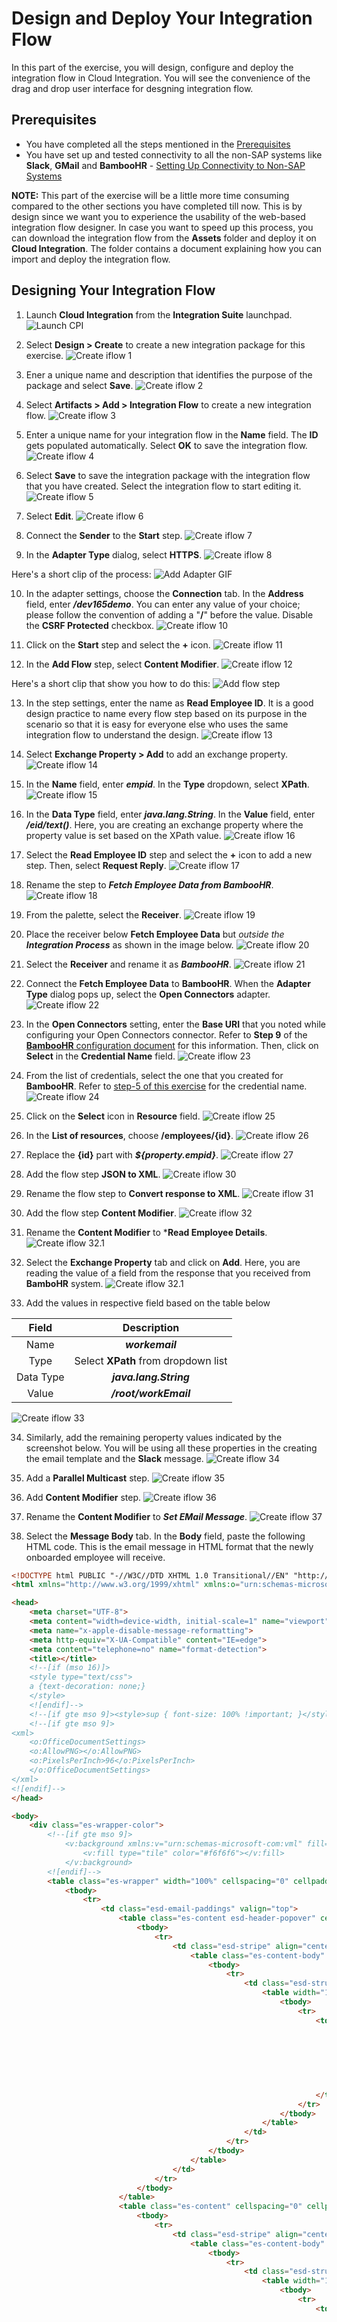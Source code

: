 # Design and Deploy Your Integration Flow
In this part of the exercise, you will design, configure and deploy the integration flow in Cloud Integration. You will see the convenience of the drag and drop user interface for desgning integration flow. 

## Prerequisites 
- You have completed all the steps mentioned in the [Prerequisites](/exercises/Prerequisites/Prerequisites_for_DEV165.md)
- You have set up and tested connectivity to all the non-SAP systems like **Slack**, **GMail** and **BambooHR** - [Setting Up Connectivity to Non-SAP Systems](/exercises/Ex-1.Setting_Up_Connectivty_to_Non_SAP_Systems/Ex-1.Setting_Up_Connectivty_to_Non_SAP_Systems.md)

**NOTE:** This part of the exercise will be a little more time consuming compared to the other sections you have completed till now. This is by design since we want you to experience the usability of the web-based integration flow designer. In case you want to speed up this process, you can download the integration flow from the **Assets** folder and deploy it on **Cloud Integration**. The folder contains a document explaining how you can import and deploy the integration flow. 

## Designing Your Integration Flow

1. Launch **Cloud Integration** from the **Integration Suite** launchpad. 
![Launch CPI](/exercises/Images/Launchpad/launchpad-select-cpi.png)

2. Select **Design > Create** to create a new integration package for this exercise.
![Create iflow 1](/exercises/Images/design_iflow/cpi-create-iflow-1.png)

3. Ener a unique name and description that identifies the purpose of the package and select **Save**.
![Create iflow 2](/exercises/Images/design_iflow/cpi-create-iflow-2.png)

4. Select **Artifacts > Add > Integration Flow** to create a new integration flow. 
![Create iflow 3](/exercises/Images/design_iflow/cpi-create-iflow-3.png)

5. Enter a unique name for your integration flow in the **Name** field. The **ID** gets populated automatically. Select **OK** to save the integration flow. 
![Create iflow 4](/exercises/Images/design_iflow/cpi-create-iflow-4.png)

6. Select **Save** to save the integration package with the integration flow that you have created. Select the integration flow to start editing it. 
![Create iflow 5](/exercises/Images/design_iflow/cpi-create-iflow-5.png)

7. Select **Edit**.
![Create iflow 6](/exercises/Images/design_iflow/cpi-create-iflow-6.png)

8. Connect the **Sender** to the **Start** step.
![Create iflow 7](/exercises/Images/design_iflow/cpi-create-iflow-7.png)

9. In the **Adapter Type** dialog, select **HTTPS**. 
![Create iflow 8](/exercises/Images/design_iflow/cpi-create-iflow-8.png)

Here's a short clip of the process:
![Add Adapter GIF](/exercises/Images/design_iflow/add-adapter.gif)

10. In the adapter settings, choose the **Connection** tab. In the **Address** field, enter ***/dev165demo***. You can enter any value of your choice; please follow the convention of adding a "**/**" before the value. Disable the **CSRF Protected** checkbox. 
![Create iflow 10](/exercises/Images/design_iflow/cpi-create-iflow-10.png)

11. Click on the **Start** step and select the **+** icon.
![Create iflow 11](/exercises/Images/design_iflow/cpi-create-iflow-11.png)

12. In the **Add Flow** step, select **Content Modifier**.
![Create iflow 12](/exercises/Images/design_iflow/cpi-create-iflow-12.png)

Here's a short clip that show you how to do this:
![Add flow step](/exercises/Images/design_iflow/add-flow-step.gif)

13. In the step settings, enter the name as **Read Employee ID**. It is a good design practice to name every flow step based on its purpose in the scenario so that it is easy for everyone else who uses the same integration flow to understand the design. 
![Create iflow 13](/exercises/Images/design_iflow/cpi-create-iflow-13.png)

14. Select **Exchange Property > Add** to add an exchange property. 
![Create iflow 14](/exercises/Images/design_iflow/cpi-create-iflow-14.png)

15. In the **Name** field, enter ***empid***. In the **Type** dropdown, select **XPath**.
![Create iflow 15](/exercises/Images/design_iflow/cpi-create-iflow-15.png)

16. In the **Data Type** field, enter ***java.lang.String***. In the **Value** field, enter ***/eid/text()***. Here, you are creating an exchange property where the property value is set based on the XPath value. 
![Create iflow 16](/exercises/Images/design_iflow/cpi-create-iflow-16.png)

17. Select the **Read Employee ID** step and select the **+** icon to add a new step. Then, select **Request Reply**. 
![Create iflow 17](/exercises/Images/design_iflow/cpi-create-iflow-17.png)

18. Rename the step to ***Fetch Employee Data from BambooHR***. 
![Create iflow 18](/exercises/Images/design_iflow/cpi-create-iflow-18.png)

19. From the palette, select the **Receiver**.
![Create iflow 19](/exercises/Images/design_iflow/cpi-create-iflow-19.png)

20. Place the receiver below **Fetch Employee Data** but *outside the **Integration Process*** as shown in the image below.
![Create iflow 20](/exercises/Images/design_iflow/cpi-create-iflow-20.png)

21. Select the **Receiver** and rename it as ***BambooHR***.
![Create iflow 21](/exercises/Images/design_iflow/cpi-create-iflow-21.png)

22. Connect the **Fetch Employee Data** to **BambooHR**. When the **Adapter Type** dialog pops up, select the **Open Connectors** adapter. 
![Create iflow 22](/exercises/Images/design_iflow/cpi-create-iflow-22.png)

23. In the **Open Connectors** setting, enter the **Base URI** that you noted while configuring your Open Connectors connector. Refer to **Step 9** of the [**BambooHR** configuration document](/exercises/Ex-1.Setting_Up_Connectivty_to_Non_SAP_Systems/Ex-1.2.Create_BambooHR_Instance.md) for this information. Then, click on **Select** in the **Credential Name** field.
![Create iflow 23](/exercises/Images/design_iflow/cpi-create-iflow-23.png)

24. From the list of credentials, select the one that you created for **BambooHR**. Refer to [step-5 of this exercise](/exercises/Ex-1.Setting_Up_Connectivty_to_Non_SAP_Systems/Ex.1.3.Deploy_Credentials_on_CloudIntegartion.md) for the credential name. 
![Create iflow 24](/exercises/Images/design_iflow/cpi-create-iflow-24.png)

25. Click on the **Select** icon in **Resource** field.
![Create iflow 25](/exercises/Images/design_iflow/cpi-create-iflow-25.png)

26. In the **List of resources**, choose **/employees/{id}**.
![Create iflow 26](/exercises/Images/design_iflow/cpi-create-iflow-26.png)

27. Replace the **{id}** part with ***${property.empid}***.
![Create iflow 27](/exercises/Images/design_iflow/cpi-create-iflow-27.png)

28. Add the flow step **JSON to XML**. 
![Create iflow 30](/exercises/Images/design_iflow/cpi-create-iflow-30.png)

29. Rename the flow step to **Convert response to XML**.
![Create iflow 31](/exercises/Images/design_iflow/cpi-create-iflow-31.png)

30. Add the flow step **Content Modifier**. 
![Create iflow 32](/exercises/Images/design_iflow/cpi-create-iflow-32.png)

31. Rename the **Content Modifier** to ***Read Employee Details**.
![Create iflow 32.1](/exercises/Images/design_iflow/cpi-create-iflow-32.1.png)

32. Select the **Exchange Property** tab and click on **Add**. Here, you are reading the value of a field from the response that you received from **BamboHR** system.
![Create iflow 32.1](/exercises/Images/design_iflow/cpi-create-iflow-32.2.png)

33. Add the values in respective field based on the table below

|Field|Description|
|:-----:|:------:|
|Name|***workemail***|
|Type|Select **XPath** from dropdown list|
|Data Type|***java.lang.String***|
|Value|***/root/workEmail***|

![Create iflow 33](/exercises/Images/design_iflow/cpi-create-iflow-33.png)

34. Similarly, add the remaining peroperty values indicated by the screenshot below. You will be using all these properties in the creating the email template and the **Slack** message.
![Create iflow 34](/exercises/Images/design_iflow/cpi-create-iflow-34.png)

35. Add a **Parallel Multicast** step.
![Create iflow 35](/exercises/Images/design_iflow/cpi-create-iflow-35.png)

36. Add **Content Modifier** step.
![Create iflow 36](/exercises/Images/design_iflow/cpi-create-iflow-36.png)

37. Rename the **Content Modifier** to ***Set EMail Message***.
![Create iflow 37](/exercises/Images/design_iflow/cpi-create-iflow-37.png)

38. Select the **Message Body** tab. In the **Body** field, paste the following HTML code. This is the email message in HTML format that the newly onboarded employee will receive.

```HTML
<!DOCTYPE html PUBLIC "-//W3C//DTD XHTML 1.0 Transitional//EN" "http://www.w3.org/TR/xhtml1/DTD/xhtml1-transitional.dtd">
<html xmlns="http://www.w3.org/1999/xhtml" xmlns:o="urn:schemas-microsoft-com:office:office">

<head>
    <meta charset="UTF-8">
    <meta content="width=device-width, initial-scale=1" name="viewport">
    <meta name="x-apple-disable-message-reformatting">
    <meta http-equiv="X-UA-Compatible" content="IE=edge">
    <meta content="telephone=no" name="format-detection">
    <title></title>
    <!--[if (mso 16)]>
    <style type="text/css">
    a {text-decoration: none;}
    </style>
    <![endif]-->
    <!--[if gte mso 9]><style>sup { font-size: 100% !important; }</style><![endif]-->
    <!--[if gte mso 9]>
<xml>
    <o:OfficeDocumentSettings>
    <o:AllowPNG></o:AllowPNG>
    <o:PixelsPerInch>96</o:PixelsPerInch>
    </o:OfficeDocumentSettings>
</xml>
<![endif]-->
</head>

<body>
    <div class="es-wrapper-color">
        <!--[if gte mso 9]>
			<v:background xmlns:v="urn:schemas-microsoft-com:vml" fill="t">
				<v:fill type="tile" color="#f6f6f6"></v:fill>
			</v:background>
		<![endif]-->
        <table class="es-wrapper" width="100%" cellspacing="0" cellpadding="0">
            <tbody>
                <tr>
                    <td class="esd-email-paddings" valign="top">
                        <table class="es-content esd-header-popover" cellspacing="0" cellpadding="0" align="center">
                            <tbody>
                                <tr>
                                    <td class="esd-stripe" align="center">
                                        <table class="es-content-body" width="600" cellspacing="0" cellpadding="0" bgcolor="#ffffff" align="center">
                                            <tbody>
                                                <tr>
                                                    <td class="esd-structure" align="left">
                                                        <table width="100%" cellspacing="0" cellpadding="0">
                                                            <tbody>
                                                                <tr>
                                                                    <td class="esd-container-frame" width="600" valign="top" align="center">
                                                                        <table style="border-left:2px solid #959595;border-right:2px solid #959595;border-top:2px solid #959595;border-bottom:2px solid #959595;" width="100%" cellspacing="0" cellpadding="0">
                                                                            <tbody>
                                                                                <tr>
                                                                                    <td class="esd-block-image" align="center" style="font-size: 0px;"><a target="_blank"><img class="adapt-img" src="https://cdn.smartrecruiters.com/blog/wp-content/uploads/2020/03/welcome_email_tempalte_greeting.jpg" alt style="display: block;" width="596"></a></td>
                                                                                </tr>
                                                                            </tbody>
                                                                        </table>
                                                                    </td>
                                                                </tr>
                                                            </tbody>
                                                        </table>
                                                    </td>
                                                </tr>
                                            </tbody>
                                        </table>
                                    </td>
                                </tr>
                            </tbody>
                        </table>
                        <table class="es-content" cellspacing="0" cellpadding="0" align="center">
                            <tbody>
                                <tr>
                                    <td class="esd-stripe" align="center">
                                        <table class="es-content-body" width="600" cellspacing="0" cellpadding="0" bgcolor="#ffffff" align="center">
                                            <tbody>
                                                <tr>
                                                    <td class="esd-structure es-p30t es-p20r es-p20l" align="left">
                                                        <table width="100%" cellspacing="0" cellpadding="0">
                                                            <tbody>
                                                                <tr>
                                                                    <td class="esd-container-frame" width="560" valign="top" align="center">
                                                                        <table width="100%" cellspacing="0" cellpadding="0">
                                                                            <tbody>
                                                                                <tr>
                                                                                    <td class="esd-block-text es-p5b" align="left">
                                                                                        <h2>Welcome&nbsp; ${property.fname} ${property.lname},</h2>
                                                                                    </td>
                                                                                </tr>
                                                                                <tr>
                                                                                    <td class="esd-block-text es-m-txt-c es-p10b" align="left">
                                                                                        <p style="color: #333333;">On behalf of everyone at our company, we would like to extend a warm welcome to you!</p><br>
                                                                                        <p>We know you’re going to be a valuable asset and can’t wait to see what you accomplish.Your details have been added in the HR System and our team is working on getting all the paperwork done.</p><br>
                                                                                        <p>Please expect a welcome kit and further details on the next steps for getting started. We are looking forward to having you on board!</p>
                                                                                    </td>
                                                                                </tr>
                                                                            </tbody>
                                                                        </table>
                                                                    </td>
                                                                </tr>
                                                            </tbody>
                                                        </table>
                                                    </td>
                                                </tr>
                                            </tbody>
                                        </table>
                                    </td>
                                </tr>
                            </tbody>
                        </table>
                        <table class="es-content esd-footer-popover" cellspacing="0" cellpadding="0" align="center">
                            <tbody>
                                <tr>
                                    <td class="esd-stripe" align="center">
                                        <table class="es-content-body" style="background-color: #ffffff;" width="600" cellspacing="0" cellpadding="0" bgcolor="#ffffff" align="center">
                                            <tbody>
                                                <tr>
                                                    <td class="esd-structure es-p20t es-p20b es-p20r es-p20l" align="left">
                                                        <!--[if mso]><table width="560" cellpadding="0" 
                        cellspacing="0"><tr><td width="270" valign="top"><![endif]-->
                                                        <table class="es-left" cellspacing="0" cellpadding="0" align="left">
                                                            <tbody>
                                                                <tr>
                                                                    <td class="es-m-p20b esd-container-frame" width="270" align="left">
                                                                        <table width="100%" cellspacing="0" cellpadding="0">
                                                                            <tbody>
                                                                                <tr>
                                                                                    <td class="esd-block-text es-m-txt-c" align="left">
                                                                                        <p style="color: #333333;"><br><br>Best Regards,<br>Your HR Team
                                                                                    </td>
                                                                                </tr>
                                                                            </tbody>
                                                                        </table>
                                                                    </td>
                                                                </tr>
                                                            </tbody>
                                                        </table>
                                                        <!--[if mso]></td><td width="20"></td><td width="270" valign="top"><![endif]-->
                                                        <table class="es-right" cellspacing="0" cellpadding="0" align="right">
                                                            <tbody>
                                                                <tr>
                                                                    <td class="esd-container-frame" width="270" align="left">
                                                                        <table width="100%" cellspacing="0" cellpadding="0">
                                                                            <tbody>
                                                                                <tr>
                                                                                    <td class="esd-block-social es-p5t es-m-txt-c" align="right" style="font-size:0">
                                                                                        <table class="es-table-not-adapt es-social" cellspacing="0" cellpadding="0">
                                                                                            <tbody>
                                                                                                <tr>
                                                                                                    <td class="es-p10r" valign="top" align="center"><a target="_blank" href><img title="Facebook" src="https://hqitqh.stripocdn.email/content/assets/img/social-icons/logo-black/facebook-logo-black.png" alt="Fb" width="32"></a></td>
                                                                                                    <td class="es-p10r" valign="top" align="center"><a target="_blank" href><img title="Twitter" src="https://hqitqh.stripocdn.email/content/assets/img/social-icons/logo-black/twitter-logo-black.png" alt="Tw" width="32"></a></td>
                                                                                                    <td class="es-p10r" valign="top" align="center"><a target="_blank" href><img title="Instagram" src="https://hqitqh.stripocdn.email/content/assets/img/social-icons/logo-black/instagram-logo-black.png" alt="Inst" width="32"></a></td>
                                                                                                    <td class="es-p10r" valign="top" align="center"><a target="_blank" href><img title="Youtube" src="https://hqitqh.stripocdn.email/content/assets/img/social-icons/logo-black/youtube-logo-black.png" alt="Yt" width="32"></a></td>
                                                                                                </tr>
                                                                                            </tbody>
                                                                                        </table>
                                                                                    </td>
                                                                                </tr>
                                                                            </tbody>
                                                                        </table>
                                                                    </td>
                                                                </tr>
                                                            </tbody>
                                                        </table>
                                                        <!--[if mso]></td></tr></table><![endif]-->
                                                    </td>
                                                </tr>
                                            </tbody>
                                        </table>
                                    </td>
                                </tr>
                            </tbody>
                        </table>
                    </td>
                </tr>
            </tbody>
        </table>
    </div>
</body>
</html>
```

![Create iflow 38](/exercises/Images/design_iflow/cpi-create-iflow-38.png)

39. Connect the **End** step to the **Receiver**. In the **Adapter Type** dialog, select **Mail** adapter. 
![Create iflow 39](/exercises/Images/design_iflow/cpi-create-iflow-39.png) 

40. Select the receiver and rename it as **GMail**.
![Create iflow 40](/exercises/Images/design_iflow/cpi-create-iflow-40.png)

41. Select the receiver channel with the mail adapter. 
![Create iflow 41](/exercises/Images/design_iflow/cpi-create-iflow-41.png)

42. Select the **Connection** tab. Configure the settings based on the information in table below:

|Field|Description|
|:----:|:-----:|
|Address| ***smtp.gmail.com***|
|Protection|**STARTTLS Mandatory**|
|Authentication|**Plain User/Password**|
|Credential Name|Enter the name of the credentials that deployed for your **GMail** acount in [this exercise](/exercises/Ex-1.Setting_Up_Connectivty_to_Non_SAP_Systems/Ex.1.4.Set_Up_Gmail_Connectivity.md)|

![Create iflow 42](/exercises/Images/design_iflow/cpi-create-iflow-42.png)

43. Select the **Processing** tab. In the **From** field, enter ***hr@bestrun.com***. In the **To** field, enter ***${property.workemail}***. In the **Subject** enter ***Welcome Aboard!***. In the **Body Mime-Type** dropdown list, select **Text/HTML**. 
![Create iflow 43](/exercises/Images/design_iflow/cpi-create-iflow-43.png)

44. From the palette, select the **Content Modifier**.
![Create iflow 44](/exercises/Images/design_iflow/cpi-create-iflow-44.png)

45. Place it inside the integration process, below the **Set EMail Message** step. Use the guidelines to align the step.
![Create iflow 45](/exercises/Images/design_iflow/cpi-create-iflow-45.png)

46. Connect the **Parallel Multicast** to the **Content Modifier**.
![Create iflow 46](/exercises/Images/design_iflow/cpi-create-iflow-46.png)

47. Rename the **Content Modifier** to ***Model Slack Message***.
![Create iflow 47](/exercises/Images/design_iflow/cpi-create-iflow-47.png)

48. Select the **Message Body** tab and enter the following JSON code in the **Body** field. This is the message that you will see in the **Slack** channel.

```JSON
{
"text":"Team, a new employee, ${property.fname} ${property.lname}, has been onboarded to the HR system. Could you please follow up with the next steps by sending the welcome package and sending the virtual onboarding instructions? You can get in touch with the employee via email: ${property.workemail}. Employee address: ${property.address1}, ${property.address2}, ${property.city}, ${property.zip}, ${property.state}, ${property.country}."
}
```

![Create iflow 48](/exercises/Images/design_iflow/cpi-create-iflow-48.png)

49. Add a **Request Reply** step next to **Model Slack Message**. 
![Create iflow 49](/exercises/Images/design_iflow/cpi-create-iflow-49.png)

50. Rename the **Request Reply** step to ***Send Slack Message***.
![Create iflow 50](/exercises/Images/design_iflow/cpi-create-iflow-50.png)

51. Add **End Message** next to **Send Slack Message**.
![Create iflow 51](/exercises/Images/design_iflow/cpi-create-iflow-51.png)

52. From the palette, add a **Receiver** outside the integration process. You can use the guidelines to align it with the **GMail** receiver and **End1**.
![Create iflow 52](/exercises/Images/design_iflow/cpi-create-iflow-52.png)

53. Connect **Send Slack Message** to **Receiver1**.
![Create iflow 53](/exercises/Images/design_iflow/cpi-create-iflow-53.png)

54. In the **Adapter Type** dialog, select **Open Connectors**. 
![Create iflow 54](/exercises/Images/design_iflow/cpi-create-iflow-54.png)

55. Select **Receiver1** and rename it to ***Slack***.
![Create iflow 55](/exercises/Images/design_iflow/cpi-create-iflow-55.png)

56. In the **Base URI** field, enter the same value that you entered when you configured the adapter to connect with **BambooHR** system. 
![Create iflow 56](/exercises/Images/design_iflow/cpi-create-iflow-56.png)

57. In the **Credential Name** field, click on **Select**. In the dialog, select the credentials for your **Slack** instance. Refer to [step-4 of this exercise](/exercises/Ex-1.Setting_Up_Connectivty_to_Non_SAP_Systems/Ex.1.3.Deploy_Credentials_on_CloudIntegartion.md) for the credential name. 
![Create iflow 57](/exercises/Images/design_iflow/cpi-create-iflow-57.png)

58. Click on **Select** in the **Resource** field and select the resource **/channels/{channelId}/messages**. 
![Create iflow 58](/exercises/Images/design_iflow/cpi-create-iflow-58.png)

59. In the **Resource** field, replace the **{channelId}** with the channelID of your **Slack** channel. You can find it from the URL of your Slack channel as shown in the image below. 
![Create iflow 59](/exercises/Images/design_iflow/cpi-create-iflow-59.png)

60. In the **Method** dropdown list, select **POST**.
![Create iflow 60](/exercises/Images/design_iflow/cpi-create-iflow-60.png)

61. Click on **Save** and then click on **Deploy**. Then, select the **Monitor** view of **Cloud Integration**.
![Create iflow 61](/exercises/Images/design_iflow/cpi-create-iflow-61.png)

62. In the **Manage Integration Content** section, click on the tile **All**.
![Create iflow 62](/exercises/Images/design_iflow/cpi-create-iflow-62.png)

63. Once the integration flow is in **Started** state, click on the **Copy** icon to copy the endpoint. You will use this endpoint in the **Postman** client. 
![Create iflow 63](/exercises/Images/design_iflow/cpi-create-iflow-63.png)

